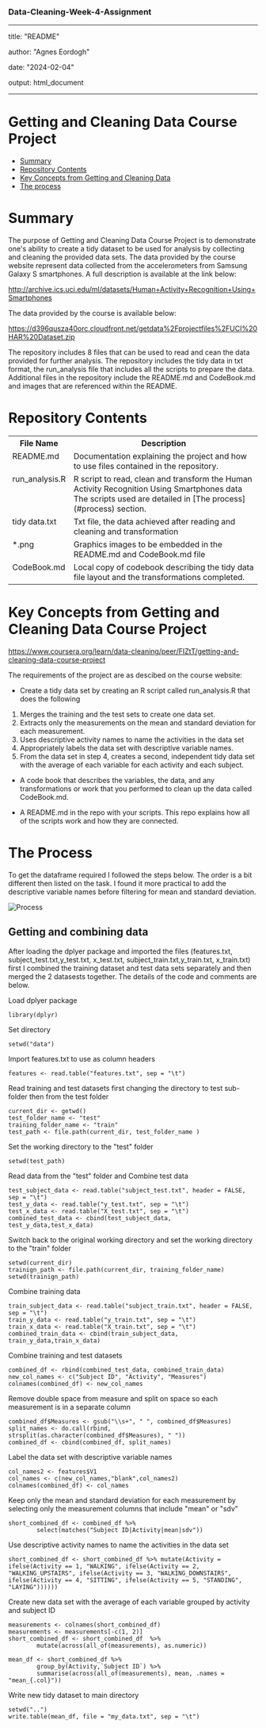 ### Data-Cleaning-Week-4-Assignment
---
title: "README"

author: "Agnes Eordogh"

date: "2024-02-04"

output: html_document

---
# Getting and Cleaning Data Course Project
* [Summary](#summary)
* [Repository Contents](#contents)
* [Key Concepts from Getting and Cleaning Data](#concepts)
* [The process](#process)

<h1 id=summary>Summary </h1>
The purpose of Getting and Cleaning Data Course Project is to demonstrate one's ability to create a tidy dataset to be used for analysis by collecting and cleaning the provided data sets. 
The data provided by the course website represent data collected from the accelerometers from Samsung Galaxy S smartphones. A full description is available at the link below:

http://archive.ics.uci.edu/ml/datasets/Human+Activity+Recognition+Using+Smartphones
 
The data provided by the course is available below:

https://d396qusza40orc.cloudfront.net/getdata%2Fprojectfiles%2FUCI%20HAR%20Dataset.zip

The  repository includes 8 files that can be used to read and cean the data provided for further analysis. The repository includes the tidy data in txt format, the run_analysis file that includes all the scripts to prepare the data. Additional files in the repository include the README.md and CodeBook.md and images that are referenced within the README.

<h1 id=contents>Repository Contents</h1>

<table>
<tr><th>File Name</th><th>Description</th></tr>
<tr><td valign=top>README.md</td><td>Documentation explaining the project and how to use files contained in the repository.</td></tr>
<tr><td valign=top>run_analysis.R</td><td>R script to read, clean and transform the Human Activity Recognition Using Smartphones data  The scripts used are detailed in [The process](#process) section.</td></tr>
<tr><td valign=top>tidy data.txt</td><td>Txt file, the data achieved after reading and cleaning and transformation</td></tr>       
<tr><td valign=top>*.png</td><td>Graphics images to be embedded in the README.md and CodeBook.md file</td></tr>
<tr><td valign=top>CodeBook.md</td><td>Local copy of codebook describing the tidy data file layout and the transformations completed.</td></tr>
</table>



<h1 id=concepts>Key Concepts from Getting and Cleaning Data Course Project</h1>

https://www.coursera.org/learn/data-cleaning/peer/FIZtT/getting-and-cleaning-data-course-project

The requirements of the project are as descibed on the course website:
* Create a tidy data set  by creating an R script called run_analysis.R that does the following
<ol>
 <li> Merges the training and the test sets to create one data set.
 <li> Extracts only the measurements on the mean and standard deviation for each measurement. 
 <li> Uses descriptive activity names to name the activities in the data set
 <li> Appropriately labels the data set with descriptive variable names. 
 <li> From the data set in step 4, creates a second, independent tidy data set with the average of each variable for each activity and each subject.
</ol>

* A code book that describes the variables, the data, and any transformations or work that you performed to clean up the data called CodeBook.md.
 
* A README.md in the repo with your scripts. This repo explains how all of the scripts work and how they are connected.


<h1 id=process>The Process</h1>

To get the dataframe required I followed the steps below. The order is a bit different then listed on the task. I found it more practical to add the descriptive variable names before filtering for mean and standard deviation.

![Process](https://github.com/agstermaister/Data-Cleaning-Week-4-Assignment/assets/131816758/0ddefaab-25c1-4c82-9751-12d74af17196)

<h2> Getting and combining data </h2>
After loading the dplyer package and imported the files (features.txt, subject_test.txt,y_test.txt, x_test.txt, subject_train.txt,y_train.txt, x_train.txt) first I combined the training dataset and test data sets separately and then merged the 2 datasests together.  The details of the code and comments are below.

Load dplyer package 

```{r}
library(dplyr)
```

Set directory

```{r}
setwd("data")
```

Import features.txt to use as column headers 

```{r}
features <- read.table("features.txt", sep = "\t")
```

Read training and test datasets first changing the directory to test sub-folder then from the test folder 

```{r}
current_dir <- getwd()
test_folder_name <- "test"
training_folder_name <- "train"
test_path <- file.path(current_dir, test_folder_name )
```

Set the working directory to the "test" folder 

```{r}
setwd(test_path)
```

Read data from the "test" folder and Combine test data 

```{r}
test_subject_data <- read.table("subject_test.txt", header = FALSE, sep = "\t")
test_y_data <- read.table("y_test.txt", sep = "\t")
test_x_data <- read.table("X_test.txt", sep = "\t")
combined_test_data <- cbind(test_subject_data, test_y_data,test_x_data)
```

Switch back to the original working directory  and set the working directory to the "train" folder

```{r}
setwd(current_dir)
trainign_path <- file.path(current_dir, training_folder_name)
setwd(trainign_path)
```

Combine training data 

```{r}
train_subject_data <- read.table("subject_train.txt", header = FALSE, sep = "\t")
train_y_data <- read.table("y_train.txt", sep = "\t")
train_x_data <- read.table("X_train.txt", sep = "\t")
combined_train_data <- cbind(train_subject_data, train_y_data,train_x_data)
```

Combine training and test datasets

```{r}
combined_df <- rbind(combined_test_data, combined_train_data)
new_col_names <- c("Subject ID", "Activity", "Measures")
colnames(combined_df) <- new_col_names
```

Remove double space from measure and split on space so each measurement is in a separate column

```{r}
combined_df$Measures <- gsub("\\s+", " ", combined_df$Measures)
split_names <- do.call(rbind, strsplit(as.character(combined_df$Measures), " "))
combined_df <- cbind(combined_df, split_names)
```

Label the data set with descriptive variable names

```{r}
col_names2 <- features$V1
col_names <- c(new_col_names,"blank",col_names2)
colnames(combined_df) <- col_names
```

Keep only the mean and standard deviation for each measurement by selecting only the measurement columns that include "mean" or "sdv" 

```{r}
short_combined_df <- combined_df %>%
        select(matches("Subject ID|Activity|mean|sdv"))
```
        
Use descriptive activity names to name the activities in the data set


```{r}
short_combined_df <- short_combined_df %>% mutate(Activity = ifelse(Activity == 1, "WALKING", ifelse(Activity == 2, "WALKING_UPSTAIRS", ifelse(Activity == 3, "WALKING_DOWNSTAIRS", ifelse(Activity == 4, "SITTING", ifelse(Activity == 5, "STANDING", "LAYING"))))))
```

Create new data set with the average of each variable grouped by activity and subject ID

```{r}
measurements <- colnames(short_combined_df)
measurements <- measurements[-c(1, 2)]
short_combined_df <- short_combined_df  %>%
        mutate(across(all_of(measurements), as.numeric))

mean_df <- short_combined_df %>% 
        group_by(Activity,`Subject ID`) %>%
        summarise(across(all_of(measurements), mean, .names = "mean_{.col}"))
```


Write new tidy dataset to main directory 

```{r}
setwd("..")
write.table(mean_df, file = "my_data.txt", sep = "\t")
```
